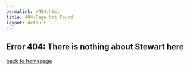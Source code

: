 ```yaml
---
permalink: /404.html
title: 404:Page Not Found
layout: default
---
```

## Error 404: There is nothing about Stewart here
[back to homepage](index.md)

